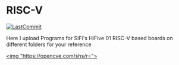 # RISC-V

[![LastCommit](https://img.shields.io/github/last-commit/balaji303/RISC-V.svg?style=social)](https://github.com/balaji303/RISC-V/commits/master)

Here I upload Programs for SiFi's HiFive 01 RISC-V  based boards on different folders for your reference


<a href="https://opencollective./shields#ers" target="_blank"><img "https://opencve.com/shs/r=">
